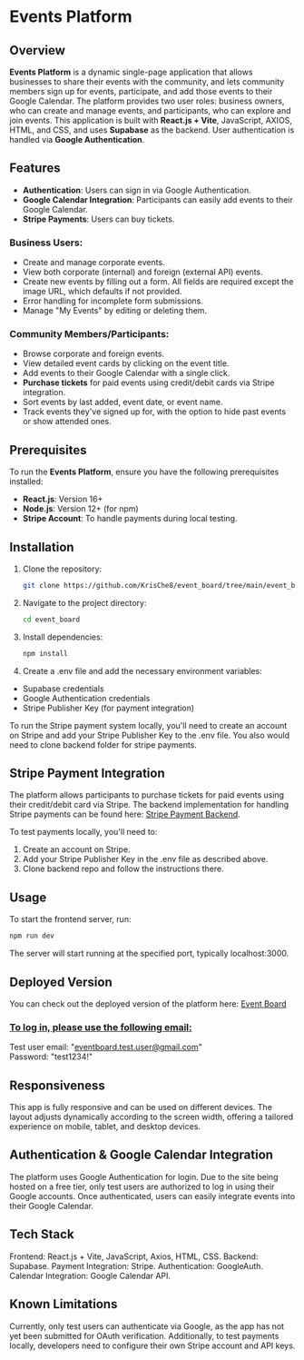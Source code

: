 # Events Platform

## Overview

**Events Platform** is a dynamic single-page application that allows businesses to share their events with the community, and lets community members sign up for events, participate, and add those events to their Google Calendar. The platform provides two user roles: business owners, who can create and manage events, and participants, who can explore and join events. This application is built with **React.js + Vite**, JavaScript, AXIOS, HTML, and CSS, and uses **Supabase** as the backend. User authentication is handled via **Google Authentication**.

## Features

- **Authentication**: Users can sign in via Google Authentication.
- **Google Calendar Integration**: Participants can easily add events to their Google Calendar.
- **Stripe Payments**: Users can buy tickets.

### Business Users:

- Create and manage corporate events.
- View both corporate (internal) and foreign (external API) events.
- Create new events by filling out a form. All fields are required except the image URL, which defaults if not provided.
- Error handling for incomplete form submissions.
- Manage "My Events" by editing or deleting them.

### Community Members/Participants:

- Browse corporate and foreign events.
- View detailed event cards by clicking on the event title.
- Add events to their Google Calendar with a single click.
- **Purchase tickets** for paid events using credit/debit cards via Stripe integration.
- Sort events by last added, event date, or event name.
- Track events they've signed up for, with the option to hide past events or show attended ones.

## Prerequisites

To run the **Events Platform**, ensure you have the following prerequisites installed:

- **React.js**: Version 16+
- **Node.js**: Version 12+ (for npm)
- **Stripe Account**: To handle payments during local testing.

## Installation

1. Clone the repository:

   ```bash
   git clone https://github.com/KrisChe8/event_board/tree/main/event_board

   ```

2. Navigate to the project directory:
   ```bash
   cd event_board
   ```
3. Install dependencies:

   ```bash
   npm install
   ```

4. Create a .env file and add the necessary environment variables:

- Supabase credentials
- Google Authentication credentials
- Stripe Publisher Key (for payment integration)

To run the Stripe payment system locally, you'll need to create an account on Stripe and add your Stripe Publisher Key to the .env file.
You also would need to clone backend folder for stripe payments.

## Stripe Payment Integration

The platform allows participants to purchase tickets for paid events using their credit/debit card via Stripe. The backend implementation for handling Stripe payments can be found here: [Stripe Payment Backend](https://github.com/KrisChe8/stripe_backend).

To test payments locally, you'll need to:

1. Create an account on Stripe.
2. Add your Stripe Publisher Key in the .env file as described above.
3. Clone backend repo and follow the instructions there.

## Usage

To start the frontend server, run:

```bash
npm run dev
```

The server will start running at the specified port, typically localhost:3000.

## Deployed Version

You can check out the deployed version of the platform here: [Event Board](https://event-board-psi.vercel.app/)

### <u>To log in, please use the following email:</u>

Test user email: "eventboard.test.user@gmail.com"
<br/>
Password: "test1234!"

## Responsiveness

This app is fully responsive and can be used on different devices. The layout adjusts dynamically according to the screen width, offering a tailored experience on mobile, tablet, and desktop devices.

## Authentication & Google Calendar Integration

The platform uses Google Authentication for login. Due to the site being hosted on a free tier, only test users are authorized to log in using their Google accounts.
Once authenticated, users can easily integrate events into their Google Calendar.

## Tech Stack

Frontend: React.js + Vite, JavaScript, Axios, HTML, CSS.
Backend: Supabase.
Payment Integration: Stripe.
Authentication: GoogleAuth.
Calendar Integration: Google Calendar API.

## Known Limitations

Currently, only test users can authenticate via Google, as the app has not yet been submitted for OAuth verification. Additionally, to test payments locally, developers need to configure their own Stripe account and API keys.
